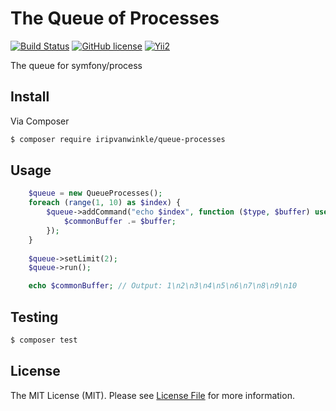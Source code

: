 # The Queue of Processes
[![Build Status](https://img.shields.io/travis/iRipVanWinkle/queue-processes/master.svg?style=flat-square)](https://travis-ci.org/iRipVanWinkle/queue-processes) [![GitHub license](https://img.shields.io/badge/license-MIT-blue.svg?style=flat-square)](https://raw.githubusercontent.com/iRipVanWinkle/queue-processes/master/LICENSE) [![Yii2](https://img.shields.io/badge/Powered_by-Yii_Framework-green.svg?style=flat-square)](http://www.yiiframework.com/)

The queue for symfony/process

## Install

Via Composer

``` bash
$ composer require iripvanwinkle/queue-processes
```
## Usage

``` php
    $queue = new QueueProcesses();
    foreach (range(1, 10) as $index) {
        $queue->addCommand("echo $index", function ($type, $buffer) use (&$commonBuffer) {
            $commonBuffer .= $buffer;
        });
    }
    
    $queue->setLimit(2);
    $queue->run();

    echo $commonBuffer; // Output: 1\n2\n3\n4\n5\n6\n7\n8\n9\n10
```

## Testing

``` bash
$ composer test
```

## License

The MIT License (MIT). Please see [License File](LICENSE.md) for more information.
